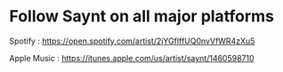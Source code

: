 Follow Saynt on all major platforms
=====

Spotify :
https://open.spotify.com/artist/2jYGfIffUQ0nvVfWR4zXu5

Apple Music :
https://itunes.apple.com/us/artist/saynt/1460598710